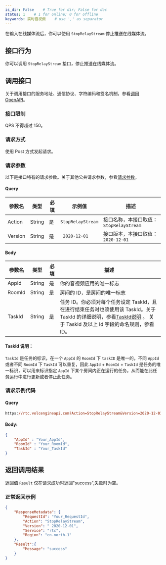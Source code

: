 ```yaml
---
is_dir: False    # True for dir; False for doc
status: 1    # 1 for online; 0 for offline
keywords: 实时音视频    # use ',' as separator
---
```


在输入在线媒体流后，你可以使用 `StopRelayStream` 停止推送在线媒体流。

## 接口行为 

你可以调用 `StopRelayStream` 接口，停止推送在线媒体流。

## 调用接口

关于调用接口的服务地址、通信协议、字符编码和签名机制，参看[调用OpenAPI](69828)。
### 接口限制

QPS 不得超过 150。


### 请求方式 

使用 Post 方式发起请求。

### 请求参数

以下是接口特有的请求参数。关于其他公共请求参数，参看[请求参数](69828.md#requestparameters)。

#### Query

| 参数名 | 类型 | 必填 | 示例值 | 描述 |
| --- | --- | --- | --- | --- |
| Action | String | 是 | `StopRelayStream` | 接口名称，本接口取值：`StopRelayStream` |
| Version | String | 是 | ` 2020-12-01` | 接口版本，本接口取值：` 2020-12-01` |

#### Body


| 参数名 | 类型 | 必填 | 描述 |
| --- | --- | --- | --- |
| AppId | String | 是 | 你的音视频应用的唯一标志 |
| RoomId | String | 是 | 房间的 ID，是房间的唯一标志 |
| TaskId | String | 是 | 任务 ID。你必须对每个任务设定 TaskId，且在进行结束任务时也须使用该 TaskId。关于 TaskId 的详细说明，参看[TaskId说明](#taskid) 。 关于 TaskId 及以上 Id 字段的命名规则，参看 [ID](115995.md#idname)。 |

#### <span id="taskid"></span> TaskId 说明：
`TaskId` 是任务的标识，在一个 `AppId` 的 `RoomId` 下 `taskID` 是唯一的，不同 `AppId` 或者不同 `RoomId` 下 `TaskId` 可以重复，因此 `AppId` + `RoomId` + `TaskId` 是任务的唯一标识，可以用来标识指定 `AppId` 下某个房间内正在运行的任务，从而能在此任务运行中进行更新或者停止此任务。

### 请求示例代码

#### Query

```postscript
https://rtc.volcengineapi.com?Action=StopRelayStream&Version=2020-12-01
```

#### Body:

```json
{
    "AppId" : "Your_AppId",
    "RoomId" : "Your_RoomId",
    "TaskId" : "Your_TaskId"
}
```

## 返回调用结果
返回值 `Result` 仅在请求成功时返回"success",失败时为空。

### 正常返回示例

```json
{
    "ResponseMetadata": {
        "RequestId": "Your_RequestId",
        "Action": "StopRelayStream",
        "Version": " 2020-12-01",
        "Service": "rtc",
        "Region": "cn-north-1"
    },
    "Result":{
        "Message": "success"
    }
}
```

